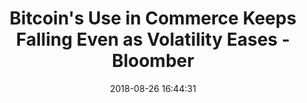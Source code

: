 ---
date: 2018-08-26 16:44:31
link:
  source: pocket
  source_url: https://getpocket.com
  text: Bitcoin's Use in Commerce Keeps Falling Even as Volatility Eases - Bloomber
  url: https://www.bloomberg.com/news/articles/2018-08-01/bitcoin-s-use-in-commerce-keeps-falling-even-as-volatility-eases
slug: bitcoin-s-use-in-commerce-keeps-falling-even-as-volatility-eases-bloomber
source: pocket
title: Bitcoin's Use in Commerce Keeps Falling Even as Volatility Eases - Bloomber
---